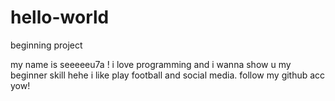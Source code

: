 # hello-world
beginning project

my name is seeeeeu7a ! i love programming and i wanna show u my beginner skill hehe
i like play football and social media. follow my github acc yow!
